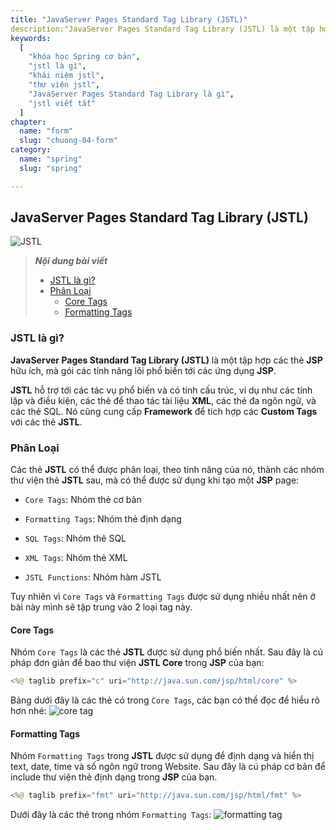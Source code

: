 ```yaml
---
title: "JavaServer Pages Standard Tag Library (JSTL)"
description:"JavaServer Pages Standard Tag Library (JSTL) là một tập hợp các thẻ JSP hữu ích, mà gói các tính năng lõi phổ biến tới các ứng dụng JSP."
keywords:
  [
    "khóa học Spring cơ bản",
    "jstl là gì",
    "khái niệm jstl",
    "thư viện jstl",
    "JavaServer Pages Standard Tag Library là gì",
    "jstl viết tắt"
  ]
chapter:
  name: "form"
  slug: "chuong-04-form"
category:
  name: "spring"
  slug: "spring"

---
```

## JavaServer Pages Standard Tag Library (JSTL)

![JSTL](https://github.com/techmely/hoc-lap-trinh/blob/spring-boots/spring-boot/images/jstl.jpg)


> ***Nội dung bài viết***
> - [JSTL là gì?](#jstl-là-gì)
> - [Phân Loại](#phân-loại)
>   - [Core Tags](#core-tags)
>   - [Formatting Tags](#formatting-tags)

### JSTL là gì?
**JavaServer Pages Standard Tag Library (JSTL)** là một tập hợp các thẻ **JSP** hữu ích, mà gói các tính năng lõi phổ biến tới các ứng dụng **JSP**. 

**JSTL** hỗ trợ tới các tác vụ phổ biến và có tính cấu trúc, ví dụ như các tính lặp và điều kiện, các thẻ để thao tác tài liệu **XML**, các thẻ đa ngôn ngữ, và các thẻ SQL. Nó cũng cung cấp **Framework** để tích hợp các **Custom Tags** với các thẻ **JSTL**.

### Phân Loại
Các thẻ **JSTL** có thể được phân loại, theo tính năng của nó, thành các nhóm thư viện thẻ **JSTL** sau, mà có thể được sử dụng khi tạo một **JSP** page:

- `Core Tags`: Nhóm thẻ cơ bản

- `Formatting Tags`: Nhóm thẻ định dạng

- `SQL Tags`: Nhóm thẻ SQL

- `XML Tags`: Nhóm thẻ XML

- `JSTL Functions`: Nhóm hàm JSTL

Tuy nhiên vì `Core Tags` và `Formatting Tags` được sử dụng nhiều nhất nên ở bài này mình sẽ tập trung vào 2 loại tag này.

#### Core Tags
Nhóm `Core Tags` là các thẻ **JSTL** được sử dụng phổ biến nhất. Sau đây là cú pháp đơn giản để bao thư viện **JSTL Core** trong **JSP** của bạn:
```java
<%@ taglib prefix="c" uri="http://java.sun.com/jsp/html/core" %>
```
Bảng dưới đây là các thẻ có trong `Core Tags`, các bạn có thể đọc để hiểu rõ hơn nhé:
![core tag](https://github.com/techmely/hoc-lap-trinh/blob/spring-boots/spring-boot/images/core-tag.png)

#### Formatting Tags
Nhóm `Formatting Tags` trong **JSTL** được sử dụng để định dạng và hiển thị text, date, time và số ngôn ngữ trong Website. Sau đây là cú pháp cơ bản để include thư viện thẻ định dạng trong **JSP** của bạn.
```java
<%@ taglib prefix="fmt" uri="http://java.sun.com/jsp/html/fmt" %>
```
Dưới đây là các thẻ trong nhóm `Formatting Tags`:
![formatting tag](https://github.com/techmely/hoc-lap-trinh/blob/spring-boots/spring-boot/images/formatting-tags.png)
